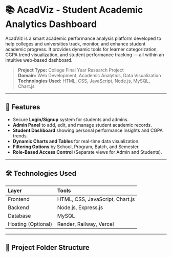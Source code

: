 # 📚 AcadViz - Student Academic Analytics Dashboard

AcadViz is a smart academic performance analysis platform developed to help colleges and universities track, monitor, and enhance student academic progress. It provides dynamic tools for learner categorization, CGPA trend visualization, and student performance tracking — all within an intuitive web-based dashboard.

> **Project Type:** College Final Year Research Project  
> **Domain:** Web Development, Academic Analytics, Data Visualization  
> **Technologies Used:** HTML, CSS, JavaScript, Node.js, MySQL, Chart.js

---

## 🚀 Features

- Secure **Login/Signup** system for students and admins.
- **Admin Panel** to add, edit, and manage student academic records.
- **Student Dashboard** showing personal performance insights and CGPA trends.
- **Dynamic Charts and Tables** for real-time data visualization.
- **Filtering Options** by School, Program, Batch, and Semester.
- **Role-Based Access Control** (Separate views for Admin and Students).

---

## 🛠️ Technologies Used

| Layer | Tools |
|:------|:------|
| Frontend | HTML, CSS, JavaScript, Chart.js |
| Backend | Node.js, Express.js |
| Database | MySQL |
| Hosting (Optional) | Render, Railway, Vercel |

---

## 📂 Project Folder Structure

